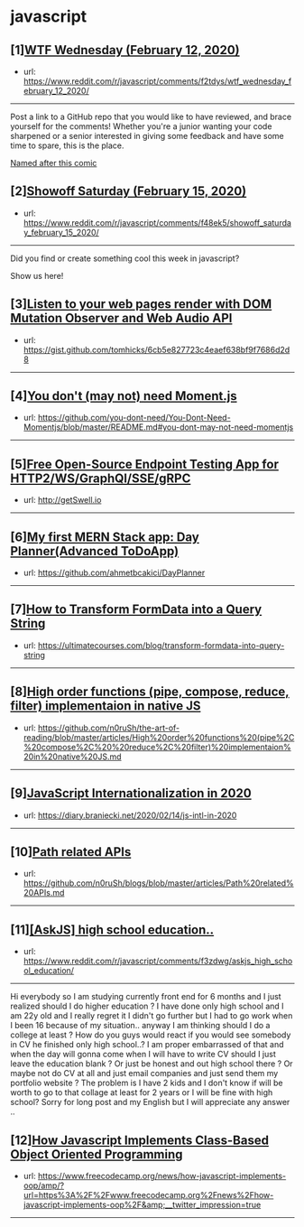 # javascript
## [1][WTF Wednesday (February 12, 2020)](https://www.reddit.com/r/javascript/comments/f2tdys/wtf_wednesday_february_12_2020/)
- url: https://www.reddit.com/r/javascript/comments/f2tdys/wtf_wednesday_february_12_2020/
---
Post a link to a GitHub repo that you would like to have reviewed, and brace yourself for the comments!
Whether you're a junior wanting your code sharpened or a senior interested in giving some feedback and have some time to spare, 
this is the place.

[Named after this comic](https://davidwalsh.name/demo/code-review.png)
## [2][Showoff Saturday (February 15, 2020)](https://www.reddit.com/r/javascript/comments/f48ek5/showoff_saturday_february_15_2020/)
- url: https://www.reddit.com/r/javascript/comments/f48ek5/showoff_saturday_february_15_2020/
---
Did you find or create something cool this week in javascript? 

Show us here!
## [3][Listen to your web pages render with DOM Mutation Observer and Web Audio API](https://www.reddit.com/r/javascript/comments/f3s04f/listen_to_your_web_pages_render_with_dom_mutation/)
- url: https://gist.github.com/tomhicks/6cb5e827723c4eaef638bf9f7686d2d8
---

## [4][You don't (may not) need Moment.js](https://www.reddit.com/r/javascript/comments/f40hz1/you_dont_may_not_need_momentjs/)
- url: https://github.com/you-dont-need/You-Dont-Need-Momentjs/blob/master/README.md#you-dont-may-not-need-momentjs
---

## [5][Free Open-Source Endpoint Testing App for HTTP2/WS/GraphQl/SSE/gRPC](https://www.reddit.com/r/javascript/comments/f3x95x/free_opensource_endpoint_testing_app_for/)
- url: http://getSwell.io
---

## [6][My first MERN Stack app: Day Planner(Advanced ToDoApp)](https://www.reddit.com/r/javascript/comments/f49g3b/my_first_mern_stack_app_day_planneradvanced/)
- url: https://github.com/ahmetbcakici/DayPlanner
---

## [7][How to Transform FormData into a Query String](https://www.reddit.com/r/javascript/comments/f48cew/how_to_transform_formdata_into_a_query_string/)
- url: https://ultimatecourses.com/blog/transform-formdata-into-query-string
---

## [8][High order functions (pipe, compose, reduce, filter) implementaion in native JS](https://www.reddit.com/r/javascript/comments/f4888f/high_order_functions_pipe_compose_reduce_filter/)
- url: https://github.com/n0ruSh/the-art-of-reading/blob/master/articles/High%20order%20functions%20(pipe%2C%20compose%2C%20%20reduce%2C%20filter)%20implementaion%20in%20native%20JS.md
---

## [9][JavaScript Internationalization in 2020](https://www.reddit.com/r/javascript/comments/f40zcr/javascript_internationalization_in_2020/)
- url: https://diary.braniecki.net/2020/02/14/js-intl-in-2020
---

## [10][Path related APIs](https://www.reddit.com/r/javascript/comments/f46oq8/path_related_apis/)
- url: https://github.com/n0ruSh/blogs/blob/master/articles/Path%20related%20APIs.md
---

## [11][[AskJS] high school education..](https://www.reddit.com/r/javascript/comments/f3zdwg/askjs_high_school_education/)
- url: https://www.reddit.com/r/javascript/comments/f3zdwg/askjs_high_school_education/
---
Hi everybody so I am studying currently front end for 6 months and I just realized should I do higher education ? I have done only high school and I am 22y old and I really regret it I didn't go further but I had to go work when I been 16 because of my situation.. anyway I am thinking should I do a college at least ? How do you guys would react if you would see somebody in CV he finished only high school..?  I am proper embarrassed of that and when the day will gonna come when I will have to write CV should I just leave the education blank ? Or just be honest and out high school there ? Or maybe not do CV at all and just email companies and just send them my portfolio website ?
The problem is I have 2 kids and I don't know if will be worth to go to that collage at least for 2 years or I will be fine with high school?
Sorry for long post and my English but I will appreciate any answer ..
## [12][How Javascript Implements Class-Based Object Oriented Programming](https://www.reddit.com/r/javascript/comments/f3s3nz/how_javascript_implements_classbased_object/)
- url: https://www.freecodecamp.org/news/how-javascript-implements-oop/amp/?url=https%3A%2F%2Fwww.freecodecamp.org%2Fnews%2Fhow-javascript-implements-oop%2F&amp;__twitter_impression=true
---

